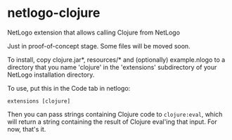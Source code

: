 # netlogo-clojure
NetLogo extension that allows calling Clojure from NetLogo

Just in proof-of-concept stage.  Some files will be moved soon.

To install, copy clojure.jar\*, resources/\* and (optionally)
example.nlogo to a directory that you name 'clojure' in the 'extensions'
subdirectory of your NetLogo installation directory.

To use, put this in the Code tab in netlogo:

	extensions [clojure]

Then you can pass strings containing Clojure code to 
`clojure:eval`, which will return a string containing the result
of Clojure eval'ing that input.  For now, that's it.
